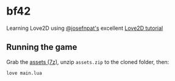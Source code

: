 bf42
====

Learning Love2D using [@josefnpat's](https://github.com/josefnpat) excellent [Love2D tutorial](http://cupm.net/public/love2dtutorial/)

## Running the game

Grab the [assets (7z)](http://cupm.net/public/love2dtutorial/1942gb_v1.0.7z), unzip `assets.zip` to the cloned folder, then:

    love main.lua
